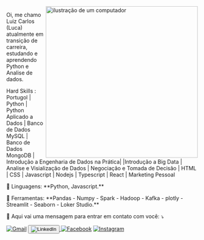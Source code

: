 <img src="https://raw.githubusercontent.com/MicaelliMedeiros/micaellimedeiros/master/image/computer-illustration.png" alt="ilustração de um computador" min-width="400px" max-width="400px" width="400px" align="right">

<p align="left"> 
 Oi, me chamo Luiz Carlos (Luca) atualmente em transição de carreira, estudando e aprendendo Python e Analise de dados. 
 
 Hard Skills : Portugol | Python | Python Aplicado a Dados | Banco de Dados MySQL | Banco de Dados MongoDB | Introdução a Engenharia de Dados na Prática|
 |Introdução a Big Data | Analise e Visialização de Dados | Negociação e Tomada de Decisão | HTML | CSS | Javascript | Nodejs | Typescript | React | Marketing Pessoal


</p>

<p align="left">
  🦄 Linguagens: **Python, Javascript.**
</p>

<p align="left">
  💼 Ferramentas: **Pandas - Numpy - Spark - Hadoop - Kafka - plotly -  Streamlit - Seaborn - Loker Studio.**
</p>

<p align="left">
  💌 Aqui vai uma mensagem para entrar em contato com você: ⤵️
</p>

<p align="left">
  <a href="#" title="Gmail">
  <img src="https://img.shields.io/badge/-Gmail-FF0000?style=flat-square&labelColor=FF0000&logo=gmail&logoColor=white&link=(https://mail.google.com/mail/?tab=rm&ogbl)" alt="Gmail"/></a>

  

<a href= "https://www.linkedin.com/in/luiz-carlos-gomes-032001171/" target="_blank">
                        <button class="profile-button">
                           <img src="https://img.shields.io/badge/-Linkedin-0e76a8?style=flat-square&logo=Linkedin&logoColor=white&link=https://www.linkedin.com/feed/" alt="LinkedIn"/> </button> </a>

  
  <a href="#" title="Facebook">
  <img src="https://img.shields.io/badge/-Facebook-3b5998?style=flat-square&labelColor=3b5998&logo=facebook&logoColor=white&link=https://www.facebook.com/luiz.gomes.3532" alt="Facebook"/></a>

  <a href="#" title="Instagram">
  <img src="https://img.shields.io/badge/-Instagram-DF0174?style=flat-square&labelColor=DF0174&logo=instagram&logoColor=white&link=LINK-DO-SEU-INSTAGRAM" alt="Instagram"/></a>
</p>


